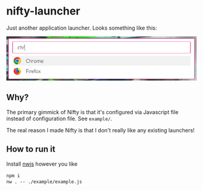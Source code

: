 # nifty-launcher

Just another application launcher. Looks something like this:

![Nifty screenshot](./screenshot.png)


## Why?

The primary gimmick of Nifty is that it's configured via Javascript file instead of configuration file. See `example/`.

The real reason I made Nifty is that I don't really like any existing launchers!


## How to run it

Install [nwjs](https://github.com/nwjs/nw.js) however you like

```
npm i
nw . -- ./example/example.js
```
